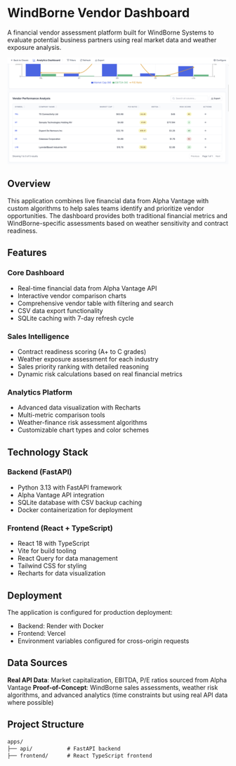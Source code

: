 # WindBorne Vendor Dashboard

A financial vendor assessment platform built for WindBorne Systems to evaluate potential business partners using real market data and weather exposure analysis.

![Alt text](https://raw.githubusercontent.com/ManagementMO/windborne-finance-app/main/windborne-sales.png)

## Overview

This application combines live financial data from Alpha Vantage with custom algorithms to help sales teams identify and prioritize vendor opportunities. The dashboard provides both traditional financial metrics and WindBorne-specific assessments based on weather sensitivity and contract readiness.

## Features

### Core Dashboard
- Real-time financial data from Alpha Vantage API
- Interactive vendor comparison charts
- Comprehensive vendor table with filtering and search
- CSV data export functionality
- SQLite caching with 7-day refresh cycle

### Sales Intelligence
- Contract readiness scoring (A+ to C grades)
- Weather exposure assessment for each industry
- Sales priority ranking with detailed reasoning
- Dynamic risk calculations based on real financial metrics

### Analytics Platform
- Advanced data visualization with Recharts
- Multi-metric comparison tools
- Weather-finance risk assessment algorithms
- Customizable chart types and color schemes

## Technology Stack

### Backend (FastAPI)
- Python 3.13 with FastAPI framework
- Alpha Vantage API integration
- SQLite database with CSV backup caching
- Docker containerization for deployment

### Frontend (React + TypeScript)
- React 18 with TypeScript
- Vite for build tooling
- React Query for data management
- Tailwind CSS for styling
- Recharts for data visualization

## Deployment

The application is configured for production deployment:
- Backend: Render with Docker
- Frontend: Vercel
- Environment variables configured for cross-origin requests

## Data Sources

**Real API Data**: Market capitalization, EBITDA, P/E ratios sourced from Alpha Vantage
**Proof-of-Concept**: WindBorne sales assessments, weather risk algorithms, and advanced analytics (time constraints but using real API data where possible)

## Project Structure

```
apps/
├── api/           # FastAPI backend
├── frontend/      # React TypeScript frontend
```
